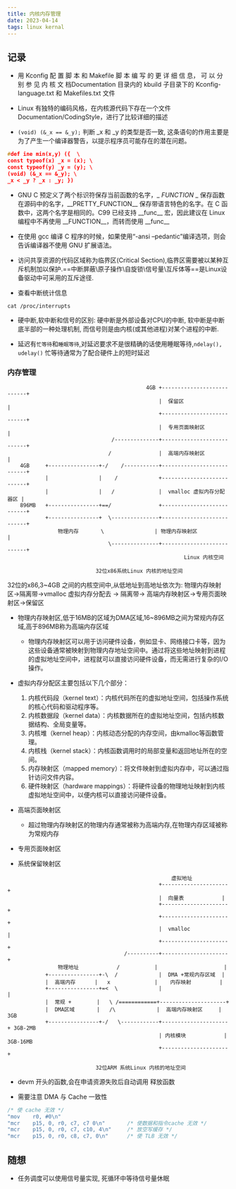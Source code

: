 ```yaml
---
title: 内核内存管理
date: 2023-04-14  
tags: linux kernal
---
```


## 记录

-  用 Kconfig 配 置 脚 本 和 Makefile 脚 本 编 写 的 更 详 细 信 息， 可 以 分 别 参 见 内 核 文 档Documentation 目录内的 kbuild 子目录下的 Kconfig-language.txt 和 Makefiles.txt 文件 

- Linux 有独特的编码风格，在内核源代码下存在一个文件 Documentation/CodingStyle，进行了比较详细的描述

- `(void) (&_x == &_y);` 判断 \_x 和 \_y 的类型是否一致, 这条语句的作用主要是为了产生一个编译器警告，以提示程序员可能存在的潜在问题。
```c
#def ine min(x,y) ({  \
const typeof(x) _x = (x); \
const typeof(y) _y = (y); \
(void) (&_x == &_y); \
_x < _y ? _x : _y; })
```

- GNU C 预定义了两个标识符保存当前函数的名字，\_ _FUNCTION_ \_ 保存函数在源码中的名字，\_\_PRETTY_FUNCTION\_\_ 保存带语言特色的名字。在 C 函数中，这两个名字是相同的。C99 已经支持 \_\_func\_\_ 宏，因此建议在 Linux 编程中不再使用 \_\_FUNCTION\_\_，而转而使用 \_\_func\_\_

- 在使用 gcc 编译 C 程序的时候，如果使用“-ansi –pedantic”编译选项，则会告诉编译器不使用 GNU 扩展语法。

- 访问共享资源的代码区域称为临界区(Critical Section),临界区需要被以某种互斥机制加以保护.==中断屏蔽\原子操作\自旋锁\信号量\互斥体等==是Linux设备驱动中可采用的互斥途径.

- 查看中断统计信息
```shell
cat /proc/interrupts
```

- 硬中断,软中断和信号的区别: 硬中断是外部设备对CPU的中断, 软中断是中断底半部的一种处理机制, 而信号则是由内核(或其他进程)对某个进程的中断. 

- 延迟有`忙等待`和`睡眠等待`,对延迟要求不是很精确的话使用睡眠等待,`ndelay(), udelay()` 忙等待通常为了配合硬件上的短时延迟

### 内存管理

```
											4GB +---------------------------+
												|  保留区	                |
												+---------------------------+
												|  专用页面映射区           |
								 /--------------+---------------------------+
								/    			|  高端内存映射区           |
	4GB		+----------------+-/    /-----------+---------------------------+
			|                |    /             +---------------------------+
			|                |   /              |  vmalloc 虚拟内存分配器区 |
	896MB	+----------------+==/               +---------------------------+
     		+----------------+  \---------------+---------------------------+
				物理内存       \                | 物理内存映射区             |
					            \---------------+---------------------------+
			                                            Linux 内核空间

							32位x86系统Linux 内核的地址空间
```


32位的x86,3~4GB 之间的内核空间中,从低地址到高地址依次为: 物理内存映射区->隔离带->vmalloc 虚拟内存分配去 -> 隔离带-> 高端内存映射区->专用页面映射区->保留区

- 物理内存映射区,低于16MB的区域为DMA区域,16~896MB之间为常规内存区域,高于896MB称为高端内存区域
	- 物理内存映射区可以用于访问硬件设备，例如显卡、网络接口卡等，因为这些设备通常被映射到物理内存地址空间中。通过将这些地址映射到进程的虚拟地址空间中，进程就可以直接访问硬件设备，而无需进行复杂的I/O操作。

- 虚拟内存分配区主要包括以下几个部分：
	1.  内核代码段（kernel text）：内核代码所在的虚拟地址空间，包括操作系统的核心代码和驱动程序等。
	2.  内核数据段（kernel data）：内核数据所在的虚拟地址空间，包括内核数据结构、全局变量等。
	3.  内核堆（kernel heap）：内核动态分配的内存空间，由kmalloc等函数管理。
	4.  内核栈（kernel stack）：内核函数调用时的局部变量和返回地址所在的空间。
	5.  内存映射区（mapped memory）：将文件映射到虚拟内存中，可以通过指针访问文件内容。
	6.  硬件映射区（hardware mappings）：将硬件设备的物理地址映射到内核虚拟地址空间中，以便内核可以直接访问硬件设备。

- 高端页面映射区
	- 超过物理内存映射区的物理内存通常被称为高端内存,在物理内存区域被称为常规内存

- 专用页面映射区

- 系统保留映射区


```
													虚拟地址
												+---------------------+
												|  向量表	          |
												+---------------------+
												+---------------------+
												|  vmalloc            |
												+---------------------+
									 /----------+---------------------+
				物理地址            /           |                     |
			+----------------+-\  /             |  DMA +常规内存区域  |
			|  高端内存      |   x              |    内存映射         |
			+----------------+=<  \             |                     |
	    	|  常规 +        |   \ /============+---------------------+
	    	|  DMA区域       |   /\             |  高端内存映射区     | 3GB
	    	+----------------+-/   \------------+---------------------+ 3GB-2MB
						                        | 内核模块            | 3GB-16MB
												+---------------------+ 
			                                    
							32位ARM 系统Linux 内核的地址空间
```


- devm 开头的函数,会在申请资源失败后自动调用 释放函数

- 需要注意 DMA 与 Cache 一致性
```C
/* 使 cache 无效 */
"mov    r0, #0\n"
"mcr    p15, 0, r0, c7, c7 0\n"       /* 使数据和指令cache 无效 */
"mcr    p15, 0, r0, c7, c10, 4\n"     /* 放空写缓存 */
"mcr    p15, 0, r0, c8, c7, 0\n"      /* 使 TLB 无效 */
```

## 随想

- 任务调度可以使用信号量实现, 死循环中等待信号量休眠
